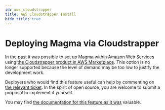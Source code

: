 ```yaml
---
id: aws_cloudstrapper
title: AWS Cloudstrapper Install
hide_title: true
---
```


# Deploying Magma via Cloudstrapper

In the past it was possible to set up Magma within Amazon Web Services using [the Cloudstrapper product in AWS Marketplace](https://aws.amazon.com/marketplace/pp/prodview-wkchyk2okdnhc?qid=1627070115980&sr=0-2&ref_=srh_res_product_title). This option is no longer supported because the level of demand may be too low to justify the development work.

Deployers who would find this feature useful can help by commenting on [the relevant ticket](https://github.com/magma/magma/issues/13995). In the spirit of open source, you are welcome to submit a proposal to implement it yourself.

You may find [the documentation for this feature as it was](https://github.com/magma/magma/blob/01466f53c31b1d20c21309aafae7b3f3df1f78df/docs/readmes/general/cloudstrapper_install.md) valuable.
